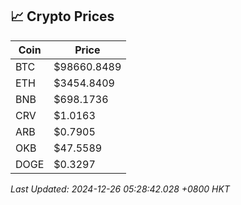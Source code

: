 ## 📈 Crypto Prices

| Coin | Price |
| ---- | ----- |
| BTC | $98660.8489 |
| ETH | $3454.8409 |
| BNB | $698.1736 |
| CRV | $1.0163 |
| ARB | $0.7905 |
| OKB | $47.5589 |
| DOGE | $0.3297 |

_Last Updated: 2024-12-26 05:28:42.028 +0800 HKT_